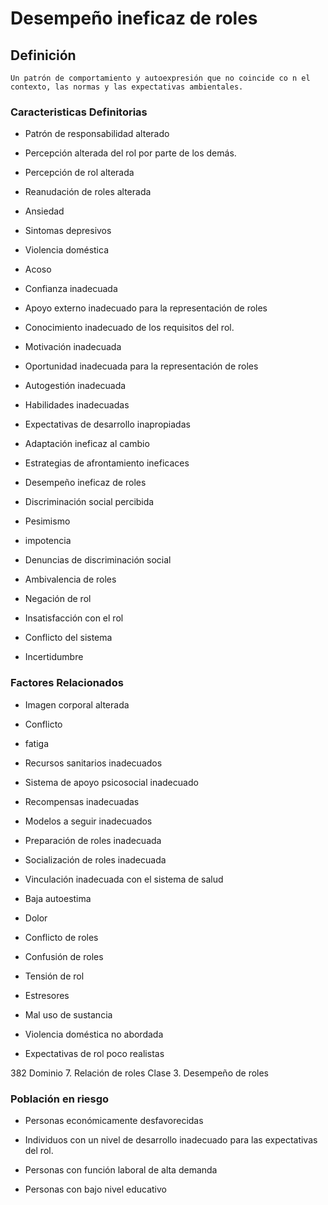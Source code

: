 # Desempeño ineficaz de roles
## Definición
	Un patrón de comportamiento y autoexpresión que no coincide co n el contexto, las normas y las expectativas ambientales.

### Caracteristicas Definitorias
- Patrón de responsabilidad 
alterado   
- Percepción alterada del rol 
por parte de los demás.   
- Percepción de rol alterada   
- Reanudación de roles alterada   
- Ansiedad   
- Sintomas depresivos   
- Violencia doméstica   
- Acoso   
- Confianza inadecuada   
- Apoyo externo inadecuado para 
la representación de roles   
- Conocimiento inadecuado de 
los requisitos del rol.   
- Motivación inadecuada   
- Oportunidad inadecuada para la 
representación de roles   
 
 
 
 
- Autogestión inadecuada   
- Habilidades inadecuadas   
- Expectativas de desarrollo 
inapropiadas   
- Adaptación ineficaz al cambio   
- Estrategias de afrontamiento 
ineficaces   
- Desempeño ineficaz de roles   
- Discriminación social percibida   
- Pesimismo   
- impotencia   
- Denuncias de discriminación social   
- Ambivalencia de roles   
- Negación de rol   
- Insatisfacción con el rol   
- Conflicto del sistema   
- Incertidumbre

### Factores Relacionados
- Imagen corporal alterada   
- Conflicto   
- fatiga   
- Recursos sanitarios inadecuados   
- Sistema de apoyo psicosocial 
inadecuado   
- Recompensas inadecuadas   
- Modelos a seguir inadecuados   
- Preparación de roles inadecuada   
- Socialización de roles 
inadecuada   
 
- Vinculación inadecuada con el 
sistema de salud   
- Baja autoestima   
- Dolor   
- Conflicto de roles   
- Confusión de roles   
- Tensión de rol   
- Estresores   
- Mal uso de sustancia   
- Violencia doméstica no abordada   
- Expectativas de rol poco realistas  
 
 
 
 
382 
Dominio 7. Relación de roles  Clase 3. Desempeño de roles

### Población en riesgo
- Personas económicamente 
desfavorecidas   
- Individuos con un nivel de 
desarrollo inadecuado para 
las expectativas del rol.   
 
 
 
 
- Personas con función laboral de 
alta demanda   
- Personas con bajo nivel 
educativo


